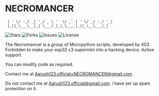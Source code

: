 # NECROMANCER

                                                 
```  _ _  ___ __ _ _ ___ _ __  __ _ _ _  __ ___ _ _ 
 | ' \/ -_) _| '_/ _ \ '  \/ _` | ' \/ _/ -_) '_|
 |_||_\___\__|_| \___/_|_|_\__,_|_||_\__\___|_|  
```                                                 

![Stars](https://img.shields.io/github/stars/403-Forbidden-hax/NECROMANCER?style=for-the-badge)
![Forks](https://img.shields.io/github/forks/403-Forbidden-hax/NECROMANCER?style=for-the-badge)
![Issues](https://img.shields.io/github/issues/403-Forbidden-hax/NECROMANCER?style=for-the-badge)
![License](https://img.shields.io/github/license/403-Forbidden-hax/NECROMANCER?style=for-the-badge)

The Necromancer is a group of Micropython scripts, developed by 403 Forbidden to make your esp32 c3 supermini into a hacking device. Active support.

You can modify code as required.

Contact me at Aarush123.official+NECROMANCER@gmail.com

Do not contact me at Aarush123.official@gmail.com. i have set up spam protection on it.
